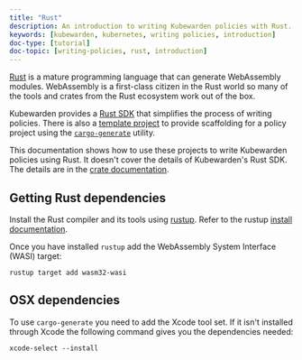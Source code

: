 ```yaml
---
title: "Rust"
description: An introduction to writing Kubewarden policies with Rust.
keywords: [kubewarden, kubernetes, writing policies, introduction]
doc-type: [tutorial]
doc-topic: [writing-policies, rust, introduction]
---
```


[Rust](https://www.rust-lang.org/) is a mature programming language that can generate WebAssembly modules.
WebAssembly is a first-class citizen in the Rust world so many of the tools and crates from the Rust ecosystem work out of the box.

Kubewarden provides a [Rust SDK](https://crates.io/crates/kubewarden-policy-sdk) that simplifies the process of writing policies.
There is also a [template project](https://github.com/kubewarden/rust-policy-template) to provide scaffolding for a policy project using the [`cargo-generate`](https://github.com/cargo-generate/cargo-generate) utility.

This documentation shows how to use these projects to write Kubewarden policies using Rust.
It doesn't cover the details of Kubewarden's Rust SDK.
The details are in the [crate documentation](https://docs.rs/kubewarden-policy-sdk/0.1.0).

## Getting Rust dependencies

Install the Rust compiler and its tools using
[rustup](https://github.com/rust-lang/rustup).
Refer to the rustup [install documentation](https://rust-lang.github.io/rustup/installation/index.html).

Once you have installed `rustup` add the WebAssembly System Interface (WASI) target:

```console
rustup target add wasm32-wasi
```

## OSX dependencies

To use `cargo-generate` you need to add the Xcode tool set.
If it isn't installed through Xcode the following command gives you the dependencies needed:

```console
xcode-select --install
```
